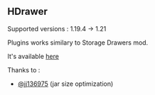 ## HDrawer

Supported versions : 1.19.4 -> 1.21


Plugins works similary to Storage Drawers mod.

It's available [here](https://www.spigotmc.org/resources/114799/)

Thanks to :
- [@jj136975](https://github.com/jj136975) (jar size optimization)
